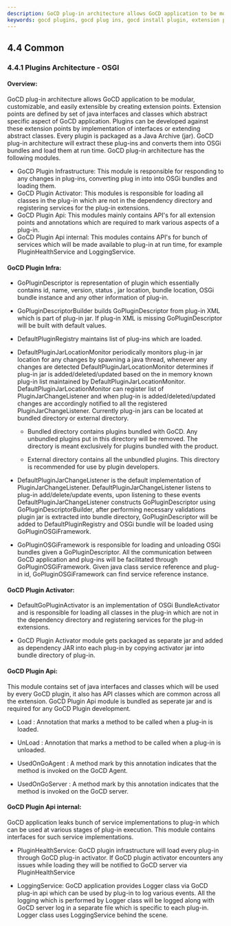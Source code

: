 ```yaml
---
description: GoCD plug-in architecture allows GoCD application to be modular, customizable, and easily extensible by creating extension points.
keywords: gocd plugins, gocd plug ins, gocd install plugin, extension points, plugin infrastructure, plugin activator, plugin api
---
```


## 4.4 Common

### <a name="#441-plugins-architecture---osgi"></a> 4.4.1 Plugins Architecture - OSGI

#### Overview:

GoCD plug-in architecture allows GoCD application to be modular, customizable, and easily extensible by creating extension points.
Extension points are defined by set of java interfaces and classes which abstract specific aspect of GoCD application.
Plugins can be developed against these extension points by implementation of interfaces or extending abstract classes.
Every plugin is packaged as a Java Archive (jar). GoCD plug-in architecture will extract these plug-ins and converts them into OSGi bundles and load them at run time.
GoCD plug-in architecture has the following modules.

- GoCD Plugin Infrastructure:
	This module is responsible for responding to any changes in plug-ins, converting plug in into into OSGi bundles and loading them.
- GoCD Plugin Activator:
	This modules is responsible for loading all classes in the plug-in which are not in the dependency directory and registering services for the plug-in extensions.
- GoCD Plugin Api:
	This modules mainly contains API's for all extension points and annotations which are required to mark various aspects of a plug-in.
- GoCD Plugin Api internal:
	This modules contains API's for bunch of services which will be made available to plug-in at run time, for example PluginHealthService and LoggingService.

#### GoCD Plugin Infra:

-	GoPluginDescriptor is representation of plugin which essentially contains id, name, version, status , jar location, bundle location, OSGi bundle instance and any other information of plug-in.


-	GoPluginDescriptorBuilder builds GoPluginDescriptor from plug-in XML which is part of plug-in jar. If plug-in XML is missing GoPluginDescriptor will be built with default values.


-	DefaultPluginRegistry maintains list of plug-ins which are loaded.


-	DefaultPluginJarLocationMonitor periodically monitors plug-in jar location for any changes by spawning a java thread, whenever any changes are detected DefaultPluginJarLocationMonitor
    determines if plug-in jar is added/deleted/updated based on the in memory known plug-in list maintained by DefaultPluginJarLocationMonitor. DefaultPluginJarLocationMonitor can register
    list of PluginJarChangeListener and when plug-in is added/deleted/updated changes are accordingly notified to all the registered PluginJarChangeListener. Currently plug-in jars can be located
    at bundled directory or external directory.

    - Bundled directory contains plugins bundled with GoCD. Any unbundled plugins put in this directory will be removed. The directory is meant exclusively for plugins bundled with the product.

    - External directory contains all the unbundled plugins. This directory is recommended for use by plugin developers.

-	DefaultPluginJarChangeListener is the default implementation of PluginJarChangeListener.  DefaultPluginJarChangeListener listens to plug-in add/delete/update events,
    upon listening to these events DefaultPluginJarChangeListener constructs GoPluginDescriptor using GoPluginDescriptorBuilder, after performing necessary validations
    plugin jar is extracted into bundle directory, GoPluginDescriptor will be added to DefaultPluginRegistry and OSGi bundle will be loaded using GoPluginOSGiFramework.

-	GoPluginOSGiFramework is responsible for loading and unloading OSGi bundles given a GoPluginDescriptor. All the communication between GoCD application and plug-ins will be facilitated through GoPluginOSGiFramework. Given java class service reference and plug-in id, GoPluginOSGiFramework can find service reference instance.


#### GoCD Plugin Activator:

-	DefaultGoPluginActivator is an implementation of OSGi BundleActivator and is responsible for loading all classes in the plug-in which are not in the dependency directory and registering services for the plug-in extensions.

-	GoCD Plugin Activator module gets packaged as separate jar and added as dependency JAR into each plug-in by copying activator jar into bundle directory of plug-in.

#### GoCD Plugin Api:

This module contains set of java interfaces and classes which will be used by every GoCD plugin, it also has API classes which are common across all the extension. GoCD Plugin Api module is bundled as seperate jar and is required for any GoCD Plugin development.

- Load : Annotation that marks a method to be called when a plug-in is loaded.

- UnLoad : Annotation that marks a method to be called when a plug-in is unloaded.

- UsedOnGoAgent : A method mark by this annotation indicates that the method is invoked on the GoCD Agent.

- UsedOnGoServer : A method mark by this annotation indicates that the method is invoked on the GoCD server.

#### GoCD Plugin Api internal:

GoCD application leaks bunch of service implementations to plug-in which can be used at various stages of plug-in execution. This module contains interfaces for such service implementations.

- PluginHealthService: GoCD plugin infrastructure will load every plug-in through GoCD plug-in activator. If GoCD plugin activator encounters any issues while loading they will be notified to GoCD server via PluginHealthService

- LoggingService: GoCD application provides Logger class via GoCD plug-in api which can be used by plug-in to log various events. All the logging which is performed by Logger class will be logged along with GoCD server log in a separate file which is specific to each plug-in. Logger class uses LoggingService behind the scene.


